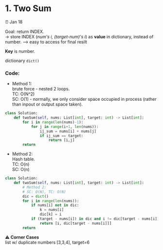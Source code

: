 # 1. Two Sum

:alarm_clock: Jan 18

Goal: return INDEX.\
-> store INDEX (*num's i, (target-num)'s i*) as **value** in dictionary, instead of number.  --> easy to access for final resilt

**Key** is number.

dictionary `dict()`

### Code:
- Method 1:\
  brute force - nested 2 loops.\
  TC: O(N^2)\
  SC: O(1) - normally, we only consider space occupied in process (rather than inpout or output space taken).
```python
class Solution:
    def twoSum(self, nums: List[int], target: int) -> List[int]:
        for i in range(len(nums)-1):
            for j in range(i+1, len(nums)):
                ij_sum = nums[i] + nums[j]
                if ij_sum == target:
                    return [i,j]
        return 
```

- Method 2:\
  Hash table.\
  TC: O(n)\
  SC: O(n)
```python
class Solution:
    def twoSum(self, nums: List[int], target: int) -> List[int]:
        # Method 2:
        # SC: O(N), TC: O(N)
        dic = dict()
        for i in range(len(nums)):
            if nums[i] not in dic:
                k = nums[i]
                dic[k] = i
            if (target - nums[i]) in dic and i != dic[target - nums[i]]:
                return [i, dic[target - nums[i]]]
        return
```

:warning:   **Corner Cases**\
list w/ duplicate numbers [3,3,4], target=6
